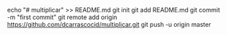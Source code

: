 echo "# multiplicar" >> README.md
git init
git add README.md
git commit -m "first commit"
git remote add origin https://github.com/dcarrascocid/multiplicar.git
git push -u origin master